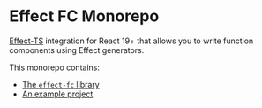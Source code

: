 # Effect FC Monorepo

[Effect-TS](https://effect.website/) integration for React 19+ that allows you to write function components using Effect generators.

This monorepo contains:
- [The `effect-fc` library](packages/effect-fc)
- [An example project](packges/example)
